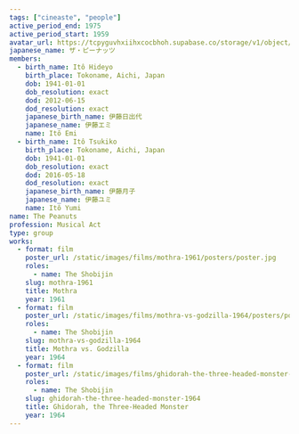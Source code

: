 ```yaml
---
tags: ["cineaste", "people"]
active_period_end: 1975
active_period_start: 1959
avatar_url: https://tcpyguvhxiihxcocbhoh.supabase.co/storage/v1/object/public/godzilla-cineaste-public/content/groups/peanuts/peanuts.jpg
japanese_name: ザ・ピーナッツ
members:
  - birth_name: Itô Hideyo
    birth_place: Tokoname, Aichi, Japan
    dob: 1941-01-01
    dob_resolution: exact
    dod: 2012-06-15
    dod_resolution: exact
    japanese_birth_name: 伊藤日出代
    japanese_name: 伊藤エミ
    name: Itô Emi
  - birth_name: Itô Tsukiko
    birth_place: Tokoname, Aichi, Japan
    dob: 1941-01-01
    dob_resolution: exact
    dod: 2016-05-18
    dod_resolution: exact
    japanese_birth_name: 伊藤月子
    japanese_name: 伊藤ユミ
    name: Itô Yumi
name: The Peanuts
profession: Musical Act
type: group
works:
  - format: film
    poster_url: /static/images/films/mothra-1961/posters/poster.jpg
    roles:
      - name: The Shobijin
    slug: mothra-1961
    title: Mothra
    year: 1961
  - format: film
    poster_url: /static/images/films/mothra-vs-godzilla-1964/posters/poster.jpg
    roles:
      - name: The Shobijin
    slug: mothra-vs-godzilla-1964
    title: Mothra vs. Godzilla
    year: 1964
  - format: film
    poster_url: /static/images/films/ghidorah-the-three-headed-monster-1964/posters/poster.jpg
    roles:
      - name: The Shobijin
    slug: ghidorah-the-three-headed-monster-1964
    title: Ghidorah, the Three-Headed Monster
    year: 1964
---
```


